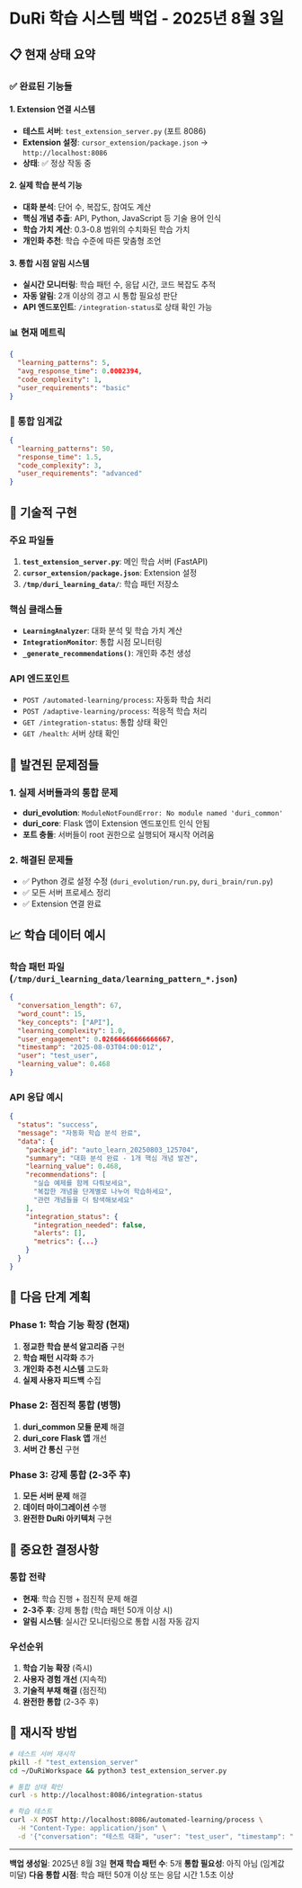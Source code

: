 # DuRi 학습 시스템 백업 - 2025년 8월 3일

## 📋 **현재 상태 요약**

### **✅ 완료된 기능들**

#### **1. Extension 연결 시스템**
- **테스트 서버**: `test_extension_server.py` (포트 8086)
- **Extension 설정**: `cursor_extension/package.json` → `http://localhost:8086`
- **상태**: ✅ 정상 작동 중

#### **2. 실제 학습 분석 기능**
- **대화 분석**: 단어 수, 복잡도, 참여도 계산
- **핵심 개념 추출**: API, Python, JavaScript 등 기술 용어 인식
- **학습 가치 계산**: 0.3-0.8 범위의 수치화된 학습 가치
- **개인화 추천**: 학습 수준에 따른 맞춤형 조언

#### **3. 통합 시점 알림 시스템**
- **실시간 모니터링**: 학습 패턴 수, 응답 시간, 코드 복잡도 추적
- **자동 알림**: 2개 이상의 경고 시 통합 필요성 판단
- **API 엔드포인트**: `/integration-status`로 상태 확인 가능

### **📊 현재 메트릭**

```json
{
  "learning_patterns": 5,
  "avg_response_time": 0.0002394,
  "code_complexity": 1,
  "user_requirements": "basic"
}
```

### **🎯 통합 임계값**

```json
{
  "learning_patterns": 50,
  "response_time": 1.5,
  "code_complexity": 3,
  "user_requirements": "advanced"
}
```

## 🔧 **기술적 구현**

### **주요 파일들**
1. **`test_extension_server.py`**: 메인 학습 서버 (FastAPI)
2. **`cursor_extension/package.json`**: Extension 설정
3. **`/tmp/duri_learning_data/`**: 학습 패턴 저장소

### **핵심 클래스들**
- **`LearningAnalyzer`**: 대화 분석 및 학습 가치 계산
- **`IntegrationMonitor`**: 통합 시점 모니터링
- **`_generate_recommendations()`**: 개인화 추천 생성

### **API 엔드포인트**
- `POST /automated-learning/process`: 자동화 학습 처리
- `POST /adaptive-learning/process`: 적응적 학습 처리
- `GET /integration-status`: 통합 상태 확인
- `GET /health`: 서버 상태 확인

## 🚨 **발견된 문제점들**

### **1. 실제 서버들과의 통합 문제**
- **duri_evolution**: `ModuleNotFoundError: No module named 'duri_common'`
- **duri_core**: Flask 앱이 Extension 엔드포인트 인식 안됨
- **포트 충돌**: 서버들이 root 권한으로 실행되어 재시작 어려움

### **2. 해결된 문제들**
- ✅ Python 경로 설정 수정 (`duri_evolution/run.py`, `duri_brain/run.py`)
- ✅ 모든 서버 프로세스 정리
- ✅ Extension 연결 완료

## 📈 **학습 데이터 예시**

### **학습 패턴 파일** (`/tmp/duri_learning_data/learning_pattern_*.json`)
```json
{
  "conversation_length": 67,
  "word_count": 15,
  "key_concepts": ["API"],
  "learning_complexity": 1.0,
  "user_engagement": 0.02666666666666667,
  "timestamp": "2025-08-03T04:00:01Z",
  "user": "test_user",
  "learning_value": 0.468
}
```

### **API 응답 예시**
```json
{
  "status": "success",
  "message": "자동화 학습 분석 완료",
  "data": {
    "package_id": "auto_learn_20250803_125704",
    "summary": "대화 분석 완료 - 1개 핵심 개념 발견",
    "learning_value": 0.468,
    "recommendations": [
      "실습 예제를 함께 다뤄보세요",
      "복잡한 개념을 단계별로 나누어 학습하세요",
      "관련 개념들을 더 탐색해보세요"
    ],
    "integration_status": {
      "integration_needed": false,
      "alerts": [],
      "metrics": {...}
    }
  }
}
```

## 🎯 **다음 단계 계획**

### **Phase 1: 학습 기능 확장 (현재)**
1. **정교한 학습 분석 알고리즘** 구현
2. **학습 패턴 시각화** 추가
3. **개인화 추천 시스템** 고도화
4. **실제 사용자 피드백** 수집

### **Phase 2: 점진적 통합 (병행)**
1. **duri_common 모듈 문제** 해결
2. **duri_core Flask 앱** 개선
3. **서버 간 통신** 구현

### **Phase 3: 강제 통합 (2-3주 후)**
1. **모든 서버 문제** 해결
2. **데이터 마이그레이션** 수행
3. **완전한 DuRi 아키텍처** 구현

## 📝 **중요한 결정사항**

### **통합 전략**
- **현재**: 학습 진행 + 점진적 문제 해결
- **2-3주 후**: 강제 통합 (학습 패턴 50개 이상 시)
- **알림 시스템**: 실시간 모니터링으로 통합 시점 자동 감지

### **우선순위**
1. **학습 기능 확장** (즉시)
2. **사용자 경험 개선** (지속적)
3. **기술적 부채 해결** (점진적)
4. **완전한 통합** (2-3주 후)

## 🔄 **재시작 방법**

```bash
# 테스트 서버 재시작
pkill -f "test_extension_server"
cd ~/DuRiWorkspace && python3 test_extension_server.py

# 통합 상태 확인
curl -s http://localhost:8086/integration-status

# 학습 테스트
curl -X POST http://localhost:8086/automated-learning/process \
  -H "Content-Type: application/json" \
  -d '{"conversation": "테스트 대화", "user": "test_user", "timestamp": "2025-08-03T04:00:00Z"}'
```

---

**백업 생성일**: 2025년 8월 3일
**현재 학습 패턴 수**: 5개
**통합 필요성**: 아직 아님 (임계값 미달)
**다음 통합 시점**: 학습 패턴 50개 이상 또는 응답 시간 1.5초 이상
